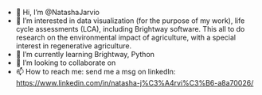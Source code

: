 - 👋 Hi, I’m @NatashaJarvio
- 👀 I’m interested in data visualization (for the purpose of my work), life cycle assessments (LCA), including Brightway software. This all to do research on the environmental impact of agriculture, with a special interest in regenerative agriculture.
- 🌱 I’m currently learning Brightway, Python
- 💞️ I’m looking to collaborate on 
- 📫 How to reach me: send me a msg on linkedIn: https://www.linkedin.com/in/natasha-j%C3%A4rvi%C3%B6-a8a70026/

<!---
NatashaJarvio/NatashaJarvio is a ✨ special ✨ repository because its `README.md` (this file) appears on your GitHub profile.
You can click the Preview link to take a look at your changes.
--->
